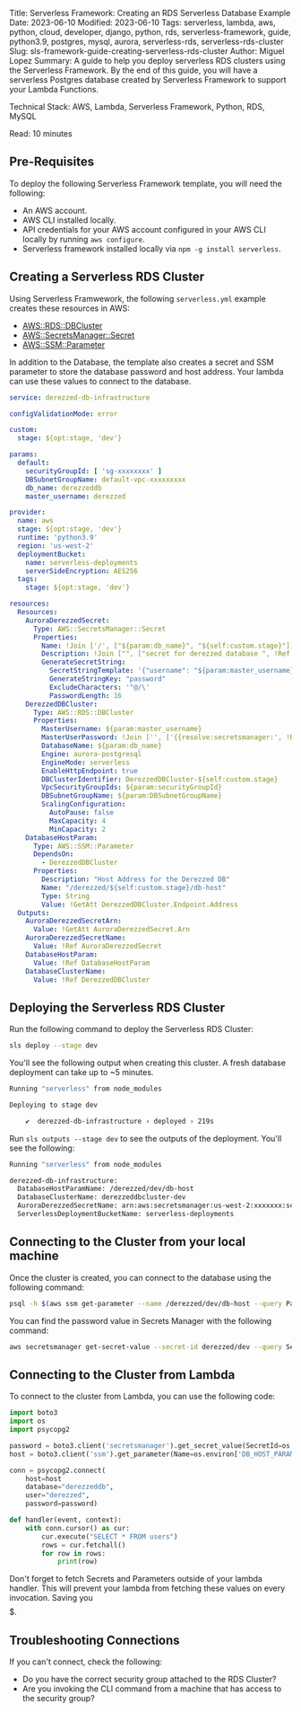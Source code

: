Title: Serverless Framework: Creating an RDS Serverless Database Example
Date: 2023-06-10
Modified: 2023-06-10
Tags: serverless, lambda, aws, python, cloud, developer, django, python, rds, serverless-framework, guide, python3.9, postgres, mysql, aurora, serverless-rds, serverless-rds-cluster
Slug: sls-framework-guide-creating-serverless-rds-cluster
Author: Miguel Lopez
Summary: A guide to help you deploy serverless RDS clusters using the Serverless Framework. By the end of this guide, you will have a serverless Postgres database created by Serverless Framework to support your Lambda Functions.

Technical Stack: AWS, Lambda, Serverless Framework, Python, RDS, MySQL

Read: 10 minutes

## Pre-Requisites

To deploy the following Serverless Framework template, you will need the following:

- An AWS account.
- AWS CLI installed locally. 
- API credentials for your AWS account configured in your AWS CLI locally by running `aws configure`.
- Serverless framework installed locally via `npm -g install serverless`.


## Creating a Serverless RDS Cluster

Using Serverless Framwework, the following `serverless.yml` example creates these resources in AWS:
- [AWS::RDS::DBCluster](https://docs.aws.amazon.com/AWSCloudFormation/latest/UserGuide/aws-resource-rds-dbcluster.html)
- [AWS::SecretsManager::Secret](https://docs.aws.amazon.com/AWSCloudFormation/latest/UserGuide/aws-resource-secretsmanager-secret.html)
- [AWS::SSM::Parameter](https://docs.aws.amazon.com/AWSCloudFormation/latest/UserGuide/aws-resource-ssm-parameter.html)

In addition to the Database, the template also creates a secret and SSM parameter to store the database password and host address. Your lambda can use these values to connect to the database.

```yml
service: derezzed-db-infrastructure

configValidationMode: error

custom:
  stage: ${opt:stage, 'dev'}

params:
  default:
    securityGroupId: [ 'sg-xxxxxxxx' ]
    DBSubnetGroupName: default-vpc-xxxxxxxxx
    db_name: derezzeddb
    master_username: derezzed

provider:
  name: aws
  stage: ${opt:stage, 'dev'}
  runtime: 'python3.9'
  region: 'us-west-2'
  deploymentBucket:
    name: serverless-deployments
    serverSideEncryption: AES256
  tags:
    stage: ${opt:stage, 'dev'}

resources:
  Resources:
    AuroraDerezzedSecret:
      Type: AWS::SecretsManager::Secret
      Properties:
        Name: !Join ['/', ["${param:db_name}", "${self:custom.stage}"]]
        Description: !Join ["", ["secret for derezzed database ", !Ref "AWS::StackName"]]
        GenerateSecretString:
          SecretStringTemplate: '{"username": "${param:master_username}"}'
          GenerateStringKey: "password"
          ExcludeCharacters: '"@/\'
          PasswordLength: 16
    DerezzedDBCluster:
      Type: AWS::RDS::DBCluster
      Properties:
        MasterUsername: ${param:master_username}
        MasterUserPassword: !Join ['', ['{{resolve:secretsmanager:', !Ref AuroraDerezzedSecret, ':SecretString:password}}' ]]
        DatabaseName: ${param:db_name}
        Engine: aurora-postgresql
        EngineMode: serverless
        EnableHttpEndpoint: true
        DBClusterIdentifier: DerezzedDBCluster-${self:custom.stage}
        VpcSecurityGroupIds: ${param:securityGroupId}
        DBSubnetGroupName: ${param:DBSubnetGroupName}
        ScalingConfiguration:
          AutoPause: false
          MaxCapacity: 4
          MinCapacity: 2
    DatabaseHostParam:
      Type: AWS::SSM::Parameter
      DependsOn:
        - DerezzedDBCluster
      Properties:
        Description: "Host Address for the Derezzed DB"
        Name: "/derezzed/${self:custom.stage}/db-host"
        Type: String
        Value: !GetAtt DerezzedDBCluster.Endpoint.Address
  Outputs:
    AuroraDerezzedSecretArn:
      Value: !GetAtt AuroraDerezzedSecret.Arn
    AuroraDerezzedSecretName:
      Value: !Ref AuroraDerezzedSecret
    DatabaseHostParam:
      Value: !Ref DatabaseHostParam
    DatabaseClusterName:
      Value: !Ref DerezzedDBCluster
```

## Deploying the Serverless RDS Cluster

Run the following command to deploy the Serverless RDS Cluster:

```bash
sls deploy --stage dev
```

You'll see the following output when creating this cluster. A fresh database deployment can take up to ~5 minutes.

```bash
Running "serverless" from node_modules

Deploying to stage dev

    ✔  derezzed-db-infrastructure › deployed › 219s
```

Run `sls outputs --stage dev` to see the outputs of the deployment. You'll see the following:

```bash
Running "serverless" from node_modules

derezzed-db-infrastructure:
  DatabaseHostParamName: /derezzed/dev/db-host
  DatabaseClusterName: derezzeddbcluster-dev
  AuroraDerezzedSecretName: arn:aws:secretsmanager:us-west-2:xxxxxxx:secret:derezzeddb/dev-DldvfU
  ServerlessDeploymentBucketName: serverless-deployments
```

## Connecting to the Cluster from your local machine

Once the cluster is created, you can connect to the database using the following command:

```bash
psql -h $(aws ssm get-parameter --name /derezzed/dev/db-host --query Parameter.Value --output text) -U derezzed -d derezzeddb
```

You can find the password value in Secrets Manager with the following command:

```bash
aws secretsmanager get-secret-value --secret-id derezzed/dev --query SecretString --output text
```

## Connecting to the Cluster from Lambda

To connect to the cluster from Lambda, you can use the following code:

```python
import boto3
import os
import psycopg2

password = boto3.client('secretsmanager').get_secret_value(SecretId=os.environ['SECRET_NAME'])['SecretString']
host = boto3.client('ssm').get_parameter(Name=os.environ['DB_HOST_PARAM_NAME'])['Parameter']['Value']

conn = psycopg2.connect(
    host=host
    database="derezzeddb",
    user="derezzed",
    password=password)

def handler(event, context):
    with conn.cursor() as cur:
        cur.execute("SELECT * FROM users")
        rows = cur.fetchall()
        for row in rows:
            print(row)
```

Don't forget to fetch Secrets and Parameters outside of your lambda handler. This will prevent your lambda from fetching these values on every invocation. Saving you $$$$$.


## Troubleshooting Connections

If you can't connect, check the following:

- Do you have the correct security group attached to the RDS Cluster? 
- Are you invoking the CLI command from a machine that has access to the security group?